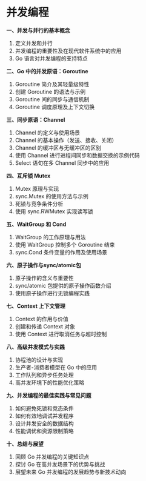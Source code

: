 # 并发编程

**一、并发与并行的基本概念**
1. 定义并发和并行
2. 并发编程的重要性及在现代软件系统中的应用
3. Go 语言对并发编程的支持特点

**二、Go 中的并发原语：Goroutine**
1. Goroutine 简介及其轻量级特性
2. 创建 Goroutine 的语法与示例
3. Goroutine 间的同步与通信机制
4. Goroutine 调度原理及上下文切换

**三、同步原语：Channel**
1. Channel 的定义与使用场景
2. Channel 的基本操作（发送、接收、关闭）
3. Channel 的缓冲区与无缓冲区的区别
4. 使用 Channel 进行进程间同步和数据交换的示例代码
5. Select 语句在多 Channel 同步中的应用

**四、互斥锁 Mutex**
1. Mutex 原理与实现
2. sync.Mutex 的使用方法与示例
3. 死锁与竞争条件分析
4. 使用 sync.RWMutex 实现读写锁

**五、WaitGroup 和 Cond**
1. WaitGroup 的工作原理与用法
2. 使用 WaitGroup 控制多个 Goroutine 结束
3. sync.Cond 条件变量的作用及使用场景

**六、原子操作与sync/atomic包**
1. 原子操作的含义与重要性
2. sync/atomic 包提供的原子操作函数介绍
3. 使用原子操作进行无锁编程实践

**七、Context 上下文管理**
1. Context 的作用与价值
2. 创建和传递 Context 对象
3. 使用 Context 进行取消任务与超时控制

**八、高级并发模式与实践**
1. 协程池的设计与实现
2. 生产者-消费者模型在 Go 中的应用
3. 工作队列和异步任务处理
4. 高并发环境下的性能优化策略

**九、并发编程的最佳实践与常见问题**
1. 如何避免死锁和竞态条件
2. 如何有效地调试并发程序
3. 设计并发安全的数据结构
4. 性能调优和资源限制策略

**十、总结与展望**
1. 回顾 Go 并发编程的关键知识点
2. 探讨 Go 在高并发场景下的优势与挑战
3. 展望未来 Go 并发编程的发展趋势与新技术动向